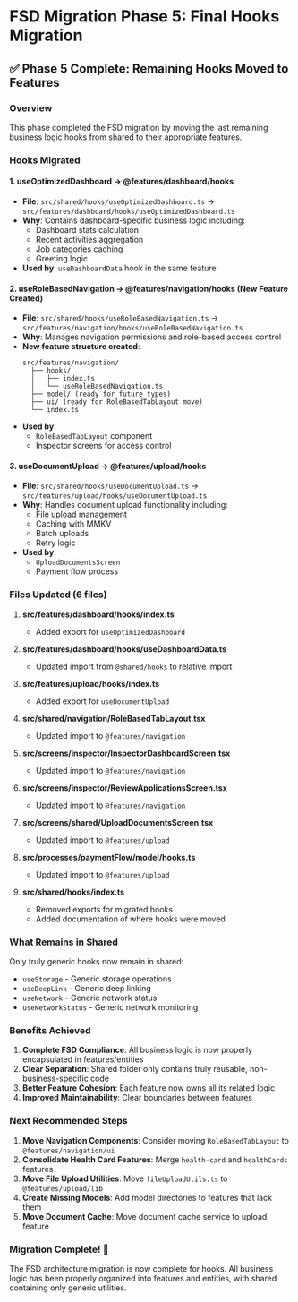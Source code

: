 # FSD Migration Phase 5: Final Hooks Migration

## ✅ Phase 5 Complete: Remaining Hooks Moved to Features

### Overview
This phase completed the FSD migration by moving the last remaining business logic hooks from shared to their appropriate features.

### Hooks Migrated

#### 1. **useOptimizedDashboard → @features/dashboard/hooks**
- **File**: `src/shared/hooks/useOptimizedDashboard.ts` → `src/features/dashboard/hooks/useOptimizedDashboard.ts`
- **Why**: Contains dashboard-specific business logic including:
  - Dashboard stats calculation
  - Recent activities aggregation
  - Job categories caching
  - Greeting logic
- **Used by**: `useDashboardData` hook in the same feature

#### 2. **useRoleBasedNavigation → @features/navigation/hooks** (New Feature Created)
- **File**: `src/shared/hooks/useRoleBasedNavigation.ts` → `src/features/navigation/hooks/useRoleBasedNavigation.ts`
- **Why**: Manages navigation permissions and role-based access control
- **New feature structure created**:
  ```
  src/features/navigation/
    ├── hooks/
    │   ├── index.ts
    │   └── useRoleBasedNavigation.ts
    ├── model/ (ready for future types)
    ├── ui/ (ready for RoleBasedTabLayout move)
    └── index.ts
  ```
- **Used by**: 
  - `RoleBasedTabLayout` component
  - Inspector screens for access control

#### 3. **useDocumentUpload → @features/upload/hooks**
- **File**: `src/shared/hooks/useDocumentUpload.ts` → `src/features/upload/hooks/useDocumentUpload.ts`
- **Why**: Handles document upload functionality including:
  - File upload management
  - Caching with MMKV
  - Batch uploads
  - Retry logic
- **Used by**: 
  - `UploadDocumentsScreen`
  - Payment flow process

### Files Updated (6 files)

1. **src/features/dashboard/hooks/index.ts**
   - Added export for `useOptimizedDashboard`

2. **src/features/dashboard/hooks/useDashboardData.ts**
   - Updated import from `@shared/hooks` to relative import

3. **src/features/upload/hooks/index.ts**
   - Added export for `useDocumentUpload`

4. **src/shared/navigation/RoleBasedTabLayout.tsx**
   - Updated import to `@features/navigation`

5. **src/screens/inspector/InspectorDashboardScreen.tsx**
   - Updated import to `@features/navigation`

6. **src/screens/inspector/ReviewApplicationsScreen.tsx**
   - Updated import to `@features/navigation`

7. **src/screens/shared/UploadDocumentsScreen.tsx**
   - Updated import to `@features/upload`

8. **src/processes/paymentFlow/model/hooks.ts**
   - Updated import to `@features/upload`

9. **src/shared/hooks/index.ts**
   - Removed exports for migrated hooks
   - Added documentation of where hooks were moved

### What Remains in Shared

Only truly generic hooks now remain in shared:
- `useStorage` - Generic storage operations
- `useDeepLink` - Generic deep linking
- `useNetwork` - Generic network status
- `useNetworkStatus` - Generic network monitoring

### Benefits Achieved

1. **Complete FSD Compliance**: All business logic is now properly encapsulated in features/entities
2. **Clear Separation**: Shared folder only contains truly reusable, non-business-specific code
3. **Better Feature Cohesion**: Each feature now owns all its related logic
4. **Improved Maintainability**: Clear boundaries between features

### Next Recommended Steps

1. **Move Navigation Components**: Consider moving `RoleBasedTabLayout` to `@features/navigation/ui`
2. **Consolidate Health Card Features**: Merge `health-card` and `healthCards` features
3. **Move File Upload Utilities**: Move `fileUploadUtils.ts` to `@features/upload/lib`
4. **Create Missing Models**: Add model directories to features that lack them
5. **Move Document Cache**: Move document cache service to upload feature

### Migration Complete! 🎉

The FSD architecture migration is now complete for hooks. All business logic has been properly organized into features and entities, with shared containing only generic utilities.
